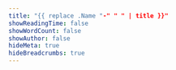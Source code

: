 ```yaml
---
title: "{{ replace .Name "-" " " | title }}"
showReadingTime: false
showWordCount: false
showAuthor: false
hideMeta: true
hideBreadcrumbs: true
---
```



